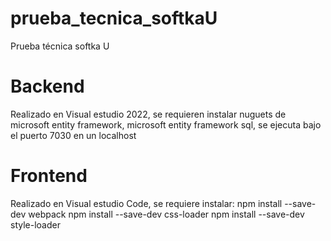 # prueba_tecnica_softkaU
Prueba técnica softka U
# Backend

Realizado en Visual estudio 2022, se requieren instalar nuguets de microsoft entity framework, microsoft entity framework sql, se ejecuta bajo el puerto 7030 en un localhost

# Frontend

Realizado en Visual estudio Code, se requiere instalar:
npm install --save-dev webpack
npm install --save-dev css-loader
npm install --save-dev style-loader

